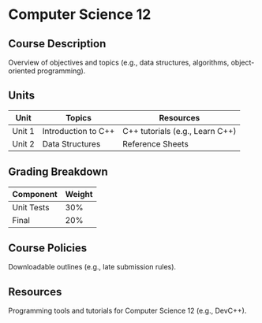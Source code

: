 # Computer Science 12

## Course Description

Overview of objectives and topics (e.g., data structures, algorithms, object-oriented programming).

## Units

| Unit   | Topics                   | Resources                                  |
| ------ | ------------------------ | ------------------------------------------ |
| Unit 1 | Introduction to C++      | C++ tutorials (e.g., Learn C++)           |
| Unit 2 | Data Structures          | Reference Sheets                           |

## Grading Breakdown

| Component  | Weight |
| ---------- | ------ |
| Unit Tests | 30%    |
| Final      | 20%    |

## Course Policies

Downloadable outlines (e.g., late submission rules).

## Resources

Programming tools and tutorials for Computer Science 12 (e.g., DevC++).
